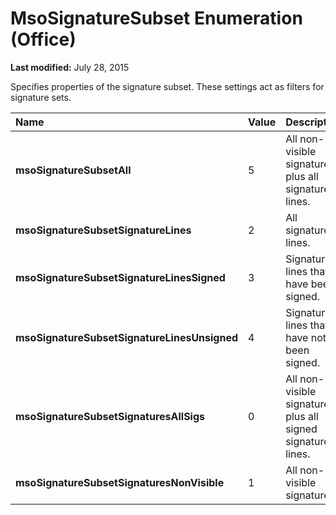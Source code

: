 
# MsoSignatureSubset Enumeration (Office)

 **Last modified:** July 28, 2015

Specifies properties of the signature subset. These settings act as filters for signature sets.


|**Name**|**Value**|**Description**|
|:-----|:-----|:-----|
| **msoSignatureSubsetAll**|5|All non-visible signatures plus all signature lines.|
| **msoSignatureSubsetSignatureLines**|2|All signature lines.|
| **msoSignatureSubsetSignatureLinesSigned**|3|Signature lines that have been signed.|
| **msoSignatureSubsetSignatureLinesUnsigned**|4|Signature lines that have not been signed.|
| **msoSignatureSubsetSignaturesAllSigs**|0|All non-visible signatures plus all signed signature lines.|
| **msoSignatureSubsetSignaturesNonVisible**|1|All non-visible signatures.|
